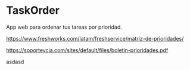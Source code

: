 # TaskOrder
App web para ordenar tus tareas por prioridad.

https://www.freshworks.com/latam/freshservice/matriz-de-prioridades/

https://soporteycia.com/sites/default/files/boletin-prioridades.pdf

asdasd